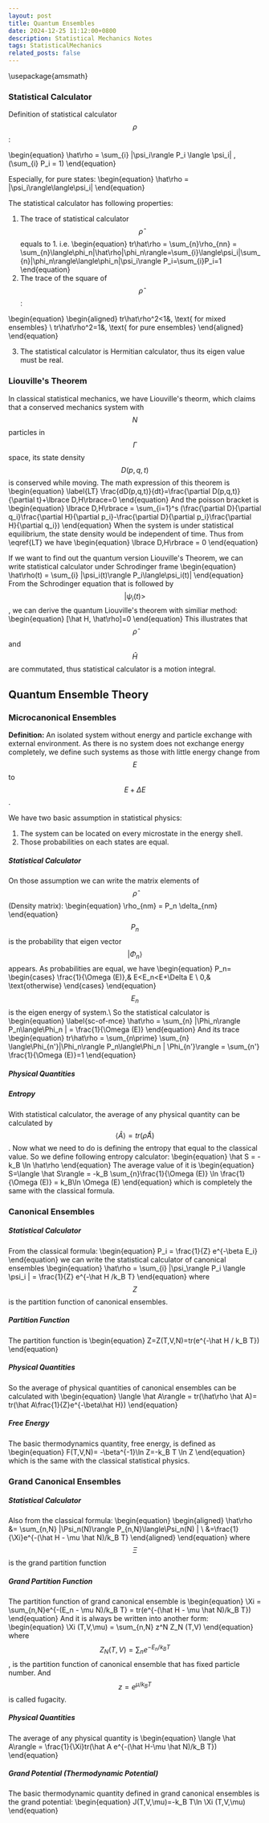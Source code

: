 ```yaml
---
layout: post
title: Quantum Ensembles
date: 2024-12-25 11:12:00+0800
description: Statistical Mechanics Notes 
tags: StatisticalMechanics
related_posts: false
---
```


\usepackage{amsmath}
### Statistical Calculator
Definition of statistical calculator $$\rho$$:

\begin{equation}
\hat\rho = \sum_{i} |\psi_i\rangle P_i \langle \psi_i| , (\sum_{i} P_i = 1)
\end{equation}

Especially, for pure states:
\begin{equation}
\hat\rho = |\psi_i\rangle\langle\psi_i|
\end{equation}

The statistical calculator has following properties:
1. The trace of statistical calculator $$\hat\rho$$ equals to 1. i.e.
\begin{equation}
tr\hat\rho = \sum_{n}\rho_{nn} = \sum_{n}\langle\phi_n|\hat\rho|\phi_n\rangle=\sum_{i}\langle\psi_i|\sum_{n}|\phi_n\rangle\langle\phi_n|\psi_i\rangle P_i=\sum_{i}P_i=1
\end{equation}
2. The trace of the square of $$\hat\rho$$:

\begin{equation}
\begin{aligned}
  tr\hat\rho^2<1&, \text{ for mixed ensembles} \\
  tr\hat\rho^2=1&, \text{ for pure ensembles} 
\end{aligned}
\end{equation}

3. The statistical calculator is Hermitian calculator, thus its eigen value must be real.

### Liouville's Theorem
In classical statistical mechanics, we have Liouville's theorm, which claims that a conserved mechanics system with $$N$$ particles in $$\Gamma$$ space, its state density $$D(p,q,t)$$ is conserved while moving. The math expression of this theorem is
\begin{equation}
\label{LT}
\frac{dD(p,q,t)}{dt}=\frac{\partial D(p,q,t)}{\partial t}+\lbrace D,H\rbrace=0
\end{equation}
And the poisson bracket is
\begin{equation}
\lbrace D,H\rbrace = \sum_{i=1}^s (\frac{\partial D}{\partial q_i}\frac{\partial H}{\partial p_i}-\frac{\partial D}{\partial p_i}\frac{\partial H}{\partial q_i})
\end{equation}
When the system is under statistical equilibrium, the state density would be independent of time. Thus from \eqref{LT} we have 
\begin{equation}
\lbrace D,H\rbrace = 0
\end{equation}

If we want to find out the quantum version Liouville's Theorem, we can write statistical calculator under Schrodinger frame
\begin{equation}
\hat\rho(t) = \sum_{i} |\psi_i(t)\rangle P_i\langle\psi_i(t)|
\end{equation}
From the Schrodinger equation that is followed by $$|\psi_i(t)>$$, we can derive the quantum Liouville's theorem with similiar method:
\begin{equation}
[\hat H, \hat\rho]=0
\end{equation}
This illustrates that $$\hat\rho$$ and $$\hat H$$ are commutated, thus statistical calculator is a motion integral.

## Quantum Ensemble Theory

### Microcanonical Ensembles
**Definition:** An isolated system without energy and particle exchange with external environment. As there is no system does not exchange energy completely, we define such systems as those with little energy change from $$E$$ to $$E+\Delta E$$.

We have two basic assumption in statistical physics:
  1. The system can be located on every microstate in the energy shell.
  2. Those probabilities on each states are equal.

##### Statistical Calculator
On those assumption we can write the matrix elements of $$\hat\rho$$ (Density matrix):
\begin{equation}
\rho_{nm} = P_n \delta_{nm}
\end{equation}
$$P_n$$ is the probability that eigen vector $$|\Phi_n\rangle$$ appears. As probabilities are equal, we have
\begin{equation}
P_n=
\begin{cases}
  \frac{1}{\Omega (E)},& E<E_n<E+\Delta E \\
  0,& \text{otherwise}
\end{cases}
\end{equation}
$$E_n$$ is the eigen energy of system.\\
So the statistical calculator is
\begin{equation}
\label{sc-of-mce}
\hat\rho = \sum_{n} |\Phi_n\rangle P_n\langle\Phi_n | = \frac{1}{\Omega (E)}
\end{equation}
And its trace
\begin{equation}
tr\hat\rho = \sum_{n\prime} \sum_{n} \langle\Phi_{n'}|\Phi_n\rangle P_n\langle\Phi_n | \Phi_{n'}\rangle = \sum_{n'} \frac{1}{\Omega (E)}=1
\end{equation}
##### Physical Quantities

##### Entropy
With statistical calculator, the average of any physical quantity can be calculated by $$\langle \hat A \rangle = tr(\hat\rho \hat A)$$. Now what we need to do is defining the entropy that equal to the classical value. So we define following entropy calculator:
\begin{equation}
\hat S = -k_B \ln \hat\rho
\end{equation}
The average value of it is
\begin{equation}
S=\langle \hat S\rangle = -k_B \sum_{n}\frac{1}{\Omega (E)} \ln \frac{1}{\Omega (E)} = k_B\ln \Omega (E)
\end{equation}
which is completely the same with the classical formula. 

### Canonical Ensembles
##### Statistical Calculator
From the classical formula:
\begin{equation}
P_i = \frac{1}{Z} e^{-\beta E_i}
\end{equation}
we can write the statistical calculator of canonical ensembles
\begin{equation}
\hat\rho = \sum_{i} |\psi_\rangle P_i \langle \psi_i | = \frac{1}{Z} e^{-\hat H /k_B T}
\end{equation}
where $$Z$$ is the partition function of canonical ensembles.

##### Partition Function
The partition function is
\begin{equation}
Z=Z(T,V,N)=tr(e^{-\hat H / k_B T})
\end{equation}
##### Physical Quantities
So the average of physical quantities of canonical ensembles can be calculated with
\begin{equation}
\langle \hat A\rangle = tr(\hat\rho \hat A)= tr(\hat A\frac{1}{Z}e^{-\beta\hat H})
\end{equation}
##### Free Energy
The basic thermodynamics quantity, free energy, is defined as
\begin{equation}
F(T,V,N)= -\beta^{-1}\ln Z=-k_B T \ln Z
\end{equation}
which is the same with the classical statistical physics.
### Grand Canonical Ensembles
##### Statistical Calculator
Also from the classical formula:
\begin{equation}
\begin{aligned}
\hat\rho &= \sum_{n,N} |\Psi_n(N)\rangle P_{n,N}\langle\Psi_n(N) | \\
&=\frac{1}{\Xi}e^{-(\hat H - \mu \hat N)/k_B T}
\end{aligned}
\end{equation}
where $$\Xi$$ is the grand partition function
##### Grand Partition Function
The partition function of grand canonical ensemble is
\begin{equation}
\Xi = \sum_{n,N}e^{-(E_n - \mu N)/k_B T} = tr(e^{-(\hat H - \mu \hat N)/k_B T})
\end{equation}
And it is always be written into another form:
\begin{equation}
\Xi (T,V,\mu) = \sum_{n,N} z^N Z_N (T,V)
\end{equation}
where $$Z_N (T,V) = \sum_{n}e^{-E_n/k_B T}$$, is the partition function of canonical ensemble that has fixed particle number. And $$z = e^{\mu/k_B T}$$ is called fugacity.

##### Physical Quantities
The average of any physical quantity is
\begin{equation}
\langle \hat A\rangle = \frac{1}{\Xi}tr(\hat A e^{-(\hat H-\mu \hat N)/k_B T})
\end{equation}
##### Grand Potential (Thermodynamic Potential)
The basic thermodynamic quantity defined in grand canonical ensembles is the grand potential:
\begin{equation}
J(T,V,\mu)=-k_B T\ln \Xi (T,V,\mu)
\end{equation}

